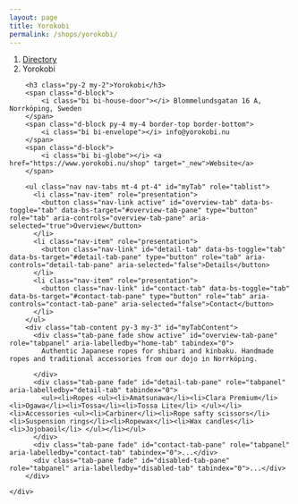 ```yaml
---
layout: page
title: Yorokobi
permalink: /shops/yorokobi/
---
```


<div class="row g5">
    <div class="col-12">
        <nav aria-label="breadcrumb">
          <ol class="breadcrumb py-2 my-2">
            <li class="breadcrumb-item"><a href="/shops_directory/">Directory</a></li>
            <li class="breadcrumb-item active" aria-current="page">Yorokobi</li>
          </ol>
        </nav>

        <h3 class="py-2 my-2">Yorokobi</h3>
        <span class="d-block">
            <i class="bi bi-house-door"></i> Blommelundsgatan 16 A, Norrköping, Sweden
        </span>
        <span class="d-block py-4 my-4 border-top border-bottom">
            <i class="bi bi-envelope"></i> info@yorokobi.nu
        </span>
        <span class="d-block">
            <i class="bi bi-globe"></i> <a href="https://www.yorokobi.nu/shop" target="_new">Website</a>
        </span>

        <ul class="nav nav-tabs mt-4 pt-4" id="myTab" role="tablist">
          <li class="nav-item" role="presentation">
            <button class="nav-link active" id="overview-tab" data-bs-toggle="tab" data-bs-target="#overview-tab-pane" type="button" role="tab" aria-controls="overview-tab-pane" aria-selected="true">Overview</button>
          </li>
          <li class="nav-item" role="presentation">
            <button class="nav-link" id="detail-tab" data-bs-toggle="tab" data-bs-target="#detail-tab-pane" type="button" role="tab" aria-controls="detail-tab-pane" aria-selected="false">Details</button>
          </li>
          <li class="nav-item" role="presentation">
            <button class="nav-link" id="contact-tab" data-bs-toggle="tab" data-bs-target="#contact-tab-pane" type="button" role="tab" aria-controls="contact-tab-pane" aria-selected="false">Contact</button>
          </li>
        </ul>
        <div class="tab-content py-3 my-3" id="myTabContent">
          <div class="tab-pane fade show active" id="overview-tab-pane" role="tabpanel" aria-labelledby="home-tab" tabindex="0">
            Authentic Japanese ropes for shibari and kinbaku. Handmade ropes and traditional accessories from our dojo in Norrköping.

          </div>
          <div class="tab-pane fade" id="detail-tab-pane" role="tabpanel" aria-labelledby="detail-tab" tabindex="0">
            <ul><li>Ropes <ul><li>Amatsunawa</li><li>Clara Premium</li><li>Ogawa</li><li>Tossa</li><li>Tossa Lite</li> </ul></li><li>Accessories <ul><li>Carbiner</li><li>Rope safty scissors</li><li>Suspension rings</li><li>Ropewax</li><li>Wax candles</li><li>Jojobaoil</li> </ul></li></ul>
          </div>
          <div class="tab-pane fade" id="contact-tab-pane" role="tabpanel" aria-labelledby="contact-tab" tabindex="0">...</div>
          <div class="tab-pane fade" id="disabled-tab-pane" role="tabpanel" aria-labelledby="disabled-tab" tabindex="0">...</div>
        </div>

    </div>
</div>
